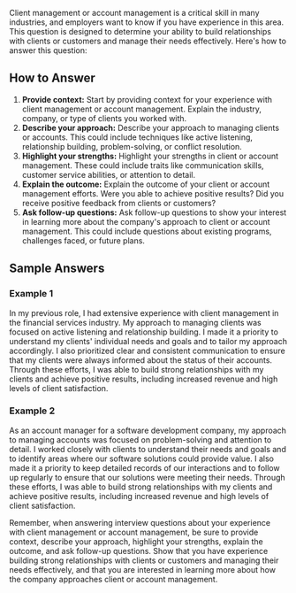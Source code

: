 
Client management or account management is a critical skill in many industries, and employers want to know if you have experience in this area. This question is designed to determine your ability to build relationships with clients or customers and manage their needs effectively. Here's how to answer this question:

How to Answer
-------------

1. **Provide context:** Start by providing context for your experience with client management or account management. Explain the industry, company, or type of clients you worked with.
2. **Describe your approach:** Describe your approach to managing clients or accounts. This could include techniques like active listening, relationship building, problem-solving, or conflict resolution.
3. **Highlight your strengths:** Highlight your strengths in client or account management. These could include traits like communication skills, customer service abilities, or attention to detail.
4. **Explain the outcome:** Explain the outcome of your client or account management efforts. Were you able to achieve positive results? Did you receive positive feedback from clients or customers?
5. **Ask follow-up questions:** Ask follow-up questions to show your interest in learning more about the company's approach to client or account management. This could include questions about existing programs, challenges faced, or future plans.

Sample Answers
--------------

### Example 1

In my previous role, I had extensive experience with client management in the financial services industry. My approach to managing clients was focused on active listening and relationship building. I made it a priority to understand my clients' individual needs and goals and to tailor my approach accordingly. I also prioritized clear and consistent communication to ensure that my clients were always informed about the status of their accounts. Through these efforts, I was able to build strong relationships with my clients and achieve positive results, including increased revenue and high levels of client satisfaction.

### Example 2

As an account manager for a software development company, my approach to managing accounts was focused on problem-solving and attention to detail. I worked closely with clients to understand their needs and goals and to identify areas where our software solutions could provide value. I also made it a priority to keep detailed records of our interactions and to follow up regularly to ensure that our solutions were meeting their needs. Through these efforts, I was able to build strong relationships with my clients and achieve positive results, including increased revenue and high levels of client satisfaction.

Remember, when answering interview questions about your experience with client management or account management, be sure to provide context, describe your approach, highlight your strengths, explain the outcome, and ask follow-up questions. Show that you have experience building strong relationships with clients or customers and managing their needs effectively, and that you are interested in learning more about how the company approaches client or account management.
